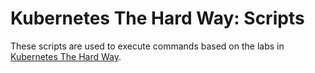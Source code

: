 # Kubernetes The Hard Way: Scripts

These scripts are used to execute commands based on the labs in [Kubernetes The Hard Way](https://github.com/kelseyhightower/kubernetes-the-hard-way). 
